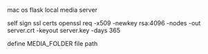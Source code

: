 mac os flask local media server

self sign ssl certs
openssl req -x509 -newkey rsa:4096 -nodes -out server.crt -keyout server.key -days 365

define MEDIA_FOLDER file path